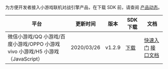 
为方便开发者接入小游戏联机对战引擎产品，在下载 SDK 前，请查阅 [产品动态](https://cloud.tencent.com/document/product/1038/42138)。


| 平台 | 更新时间 | 版本 | SDK下载|文档|
|---------|---------|---------|---------|---------|
| 微信小游戏/QQ 小游戏/百度小游戏/OPPO 小游戏<br>vivo 小游戏/H5 小游戏（JavaScript） | 2020/03/26 |v1.2.9  | [下载](https://mgobe-1258556906.cos.ap-shanghai.myqcloud.com/js_sdk/MGOBE_v1.2.9.zip) |[快速入门](https://cloud.tencent.com/document/product/1038/33299) [接口文档](https://cloud.tencent.com/document/product/1038/33315) |
